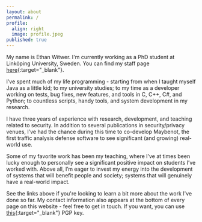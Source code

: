 ```yaml
---
layout: about
permalink: /
profile:
  align: right
  image: profile.jpeg
published: true
---
```


My name is Ethan Witwer. I'm currently working as a PhD student at Linköping University, Sweden. You can find my staff page [here](https://liu.se/en/employee/ethwi03){:target="_blank"}.

I’ve spent much of my life programming - starting from when I taught myself Java as a little kid; to my university studies; to my time as a developer working on tests, bug fixes, new features, and tools in C, C++, C#, and Python; to countless scripts, handy tools, and system development in my research.

I have three years of experience with research, development, and teaching related to security. In addition to several publications in security/privacy venues, I’ve had the chance during this time to co-develop Maybenot, the first traffic analysis defense software to see significant (and growing) real-world use.

Some of my favorite work has been my teaching, where I’ve at times been lucky enough to personally see a significant positive impact on students I’ve worked with. Above all, I’m eager to invest my energy into the development of systems that will benefit people and society; systems that will genuinely have a real-world impact.

See the links above if you're looking to learn a bit more about the work I've done so far. My contact information also appears at the bottom of every page on this website - feel free to get in touch. If you want, you can use [this](/assets/misc/publickey.asc){:target="_blank"} PGP key.
